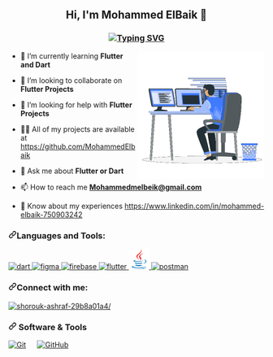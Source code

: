<article class="markdown-body entry-content container-lg f5" itemprop="text"><h1 align="center" dir="auto"><a id="user-content-hi--im-shorouk-ashraf" class="anchor" aria-hidden="true" href="#hi--im-Mohammed-ElBaik"><path fill-rule="evenodd" d="M7.775 3.275a.75.75 0 001.06 1.06l1.25-1.25a2 2 0 112.83 2.83l-2.5 2.5a2 2 0 01-2.83 0 .75.75 0 00-1.06 1.06 3.5 3.5 0 004.95 0l2.5-2.5a3.5 3.5 0 00-4.95-4.95l-1.25 1.25zm-4.69 9.64a2 2 0 010-2.83l2.5-2.5a2 2 0 012.83 0 .75.75 0 001.06-1.06 3.5 3.5 0 00-4.95 0l-2.5 2.5a3.5 3.5 0 004.95 4.95l1.25-1.25a.75.75 0 00-1.06-1.06l-1.25 1.25a2 2 0 01-2.83 0z"></path></a>Hi, I'm Mohammed ElBaik <g-emoji class="g-emoji">👋</g-emoji></h1>
<h3 align="center" dir="auto"><a href="https://git.io/typing-svg"><img src="https://readme-typing-svg.herokuapp.com?font=Fira+Code&pause=1000&width=435&lines=A+Flutter+developer+from+Palestine" alt="Typing SVG" /></a></h3>


<p align="left" dir="auto"> <a target="_blank" rel="noopener noreferrer nofollow" href="https://camo.githubusercontent.com/ef7c77ae61f62c774526fab14c83cff4e68c83afd3b54f96535c4156ec43f4fd/68747470733a2f2f6b6f6d617265762e636f6d2f67687076632f3f757365726e616d653d73686f726f756b333335266c6162656c3d50726f66696c65253230766965777326636f6c6f723d306537356236267374796c653d666c6174"></a> </p>
<p dir="auto"><themed-picture data-catalyst-inline="true" data-catalyst="">
  <img align="right" src="https://github.com/0xAbdulKhalid/0xAbdulKhalid/raw/main/assets/mdImages/Right_Side.gif" width="250px" style="visibility:visible;max-width:100%;">
<ul dir="auto">
<li>
<p dir="auto"><g-emoji class="g-emoji" alias="seedling" fallback-src="https://github.githubassets.com/images/icons/emoji/unicode/1f331.png">🌱</g-emoji> I’m currently learning <strong>Flutter and Dart</strong></p>
</li>
<li>
<p dir="auto"><g-emoji class="g-emoji" alias="dancers" fallback-src="https://github.githubassets.com/images/icons/emoji/unicode/1f46f.png">👯</g-emoji> I’m looking to collaborate on <strong>Flutter Projects</strong></p>
</li>
<li>
<p dir="auto"><g-emoji class="g-emoji" alias="handshake" fallback-src="https://github.githubassets.com/images/icons/emoji/unicode/1f91d.png">🤝</g-emoji> I’m looking for help with <strong>Flutter Projects</strong></p>
</li>
<li>
<p dir="auto"><g-emoji class="g-emoji" alias="man_technologist" fallback-src="https://github.githubassets.com/images/icons/emoji/unicode/1f468-1f4bb.png">👨‍💻</g-emoji> All of my projects are available at <a href="https://github.com/Shorouk335">https://github.com/MohammedElbaik</a></p>
</li>
<li>
<p dir="auto"><g-emoji class="g-emoji" alias="speech_balloon" fallback-src="https://github.githubassets.com/images/icons/emoji/unicode/1f4ac.png">💬</g-emoji> Ask me about <strong>Flutter or Dart</strong></p>
</li>
<li>
<p dir="auto"><g-emoji class="g-emoji" alias="mailbox" fallback-src="https://github.githubassets.com/images/icons/emoji/unicode/1f4eb.png">📫</g-emoji> How to reach me <strong><a href="mailto:shorouqashraf56@gmail.com">Mohammedmelbeik@gmail.com</a></strong></p>
</li>
<li>
<p dir="auto"><g-emoji class="g-emoji" alias="page_facing_up" fallback-src="https://github.githubassets.com/images/icons/emoji/unicode/1f4c4.png">📄</g-emoji> Know about my experiences <a href="https://www.linkedin.com/in/shorouk-ashraf-29b8a01a4/" rel="nofollow">https://www.linkedin.com/in/mohammed-elbaik-750903242</a></p>
</li>
</ul>
<h3 align="left" dir="auto"><a id="user-content-languages-and-tools" class="anchor" aria-hidden="true" href="#languages-and-tools"><svg class="octicon octicon-link" viewBox="0 0 16 16" version="1.1" width="16" height="16" aria-hidden="true"><path fill-rule="evenodd" d="M7.775 3.275a.75.75 0 001.06 1.06l1.25-1.25a2 2 0 112.83 2.83l-2.5 2.5a2 2 0 01-2.83 0 .75.75 0 00-1.06 1.06 3.5 3.5 0 004.95 0l2.5-2.5a3.5 3.5 0 00-4.95-4.95l-1.25 1.25zm-4.69 9.64a2 2 0 010-2.83l2.5-2.5a2 2 0 012.83 0 .75.75 0 001.06-1.06 3.5 3.5 0 00-4.95 0l-2.5 2.5a3.5 3.5 0 004.95 4.95l1.25-1.25a.75.75 0 00-1.06-1.06l-1.25 1.25a2 2 0 01-2.83 0z"></path></svg></a>Languages and Tools:</h3>  
  <p align="left" dir="auto"> <a href="https://dart.dev" rel="nofollow"> <img src="https://camo.githubusercontent.com/d54cb8a71c6e700018b4d1390e6178d544f5713b618cb11e3d9513640a82d0c9/68747470733a2f2f7777772e766563746f726c6f676f2e7a6f6e652f6c6f676f732f646172746c616e672f646172746c616e672d69636f6e2e737667" alt="dart" width="40" height="40" style="max-width: 100%;"> </a> <a href="https://www.figma.com/" rel="nofollow"> <img src="https://camo.githubusercontent.com/ed93c2b000a76ceaad1503e7eb9356591b885227e82a36a005b9d3498b303ba5/68747470733a2f2f7777772e766563746f726c6f676f2e7a6f6e652f6c6f676f732f6669676d612f6669676d612d69636f6e2e737667" alt="figma" width="40" height="40" style="max-width: 100%;"> </a> <a href="https://firebase.google.com/" rel="nofollow"> <img src="https://camo.githubusercontent.com/dd4b2422ed3bfc9da88c43d18550375c66f9584327dff7ecc19315ce50b96f07/68747470733a2f2f7777772e766563746f726c6f676f2e7a6f6e652f6c6f676f732f66697265626173652f66697265626173652d69636f6e2e737667" alt="firebase" width="40" height="40" style="max-width: 100%;"> </a> <a href="https://flutter.dev" rel="nofollow"> <img src="https://camo.githubusercontent.com/114aa59f6bfe1ff7ef3444fbb224078eb6a32c43f0ed03a6c0c3e6df67e049ec/68747470733a2f2f7777772e766563746f726c6f676f2e7a6f6e652f6c6f676f732f666c7574746572696f2f666c7574746572696f2d69636f6e2e737667" alt="flutter" width="40" height="40" style="max-width: 100%;"> </a> <a href="https://www.java.com" rel="nofollow"> <img src="https://raw.githubusercontent.com/devicons/devicon/master/icons/java/java-original.svg" alt="java" width="40" height="40" style="max-width: 100%;"> </a> <a href="https://postman.com" rel="nofollow"> <img src="https://camo.githubusercontent.com/93b32389bf746009ca2370de7fe06c3b5146f4c99d99df65994f9ced0ba41685/68747470733a2f2f7777772e766563746f726c6f676f2e7a6f6e652f6c6f676f732f676574706f73746d616e2f676574706f73746d616e2d69636f6e2e737667" alt="postman" width="40" height="40" style="max-width: 100%;"> </a> </p>
<h3 align="left" dir="auto"><a id="user-content-connect-with-me" class="anchor" aria-hidden="true" href="#connect-with-me"><svg class="octicon octicon-link" viewBox="0 0 16 16" version="1.1" width="16" height="16" aria-hidden="true"><path fill-rule="evenodd" d="M7.775 3.275a.75.75 0 001.06 1.06l1.25-1.25a2 2 0 112.83 2.83l-2.5 2.5a2 2 0 01-2.83 0 .75.75 0 00-1.06 1.06 3.5 3.5 0 004.95 0l2.5-2.5a3.5 3.5 0 00-4.95-4.95l-1.25 1.25zm-4.69 9.64a2 2 0 010-2.83l2.5-2.5a2 2 0 012.83 0 .75.75 0 001.06-1.06 3.5 3.5 0 00-4.95 0l-2.5 2.5a3.5 3.5 0 004.95 4.95l1.25-1.25a.75.75 0 00-1.06-1.06l-1.25 1.25a2 2 0 01-2.83 0z"></path></svg></a>Connect with me:</h3>
<p align="left" dir="auto">
<a href="https://www.linkedin.com/in/mohammed-elbaik-750903242" rel="nofollow"><img align="center" src="https://raw.githubusercontent.com/rahuldkjain/github-profile-readme-generator/master/src/images/icons/Social/linked-in-alt.svg" alt="shorouk-ashraf-29b8a01a4/" height="30" width="40" style="max-width: 100%;"></a>
</p>
</article>
<h3 dir="auto"><a id="user-content--software--tools" class="anchor" aria-hidden="true" href="#-software--tools"><svg class="octicon octicon-link" viewBox="0 0 16 16" version="1.1" width="16" height="16" aria-hidden="true"><path fill-rule="evenodd" d="M7.775 3.275a.75.75 0 001.06 1.06l1.25-1.25a2 2 0 112.83 2.83l-2.5 2.5a2 2 0 01-2.83 0 .75.75 0 00-1.06 1.06 3.5 3.5 0 004.95 0l2.5-2.5a3.5 3.5 0 00-4.95-4.95l-1.25 1.25zm-4.69 9.64a2 2 0 010-2.83l2.5-2.5a2 2 0 012.83 0 .75.75 0 001.06-1.06 3.5 3.5 0 00-4.95 0l-2.5 2.5a3.5 3.5 0 004.95 4.95l1.25-1.25a.75.75 0 00-1.06-1.06l-1.25 1.25a2 2 0 01-2.83 0z"></path></svg></a> Software &amp; Tools</h3>


   <a href="#"><img alt="Git" src="https://camo.githubusercontent.com/2d958001cc78490b96e779bac5b1b4a29eb2541c9bc6d0258b8e67982af498ed/68747470733a2f2f696d672e736869656c64732e696f2f62616467652f4769742532302d2532334630353033332e7376673f7374796c653d706c6173746963266c6f676f3d676974266c6f676f436f6c6f723d7768697465" data-canonical-src="https://img.shields.io/badge/Git%20-%23F05033.svg?style=plastic&amp;logo=git&amp;logoColor=white" style="max-width: 100%;"></a>
   
    <a href="#"><img alt="GitHub" src="https://camo.githubusercontent.com/46625ba568e8e4b14be5ab868d5b8822f065fb62b680ffd255756c2abcd8664e/68747470733a2f2f696d672e736869656c64732e696f2f62616467652f6769746875622d2532333138313731372e7376673f7374796c653d706c6173746963266c6f676f3d676974687562266c6f676f436f6c6f723d7768697465" data-canonical-src="https://img.shields.io/badge/github-%23181717.svg?style=plastic&amp;logo=github&amp;logoColor=white" style="max-width: 100%;"></a>
